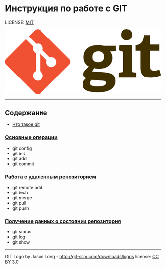 # Инструкция по работе с GIT

LICENSE: [MIT](./license.md)

![](./assets/Git-logo.svg.png)

---

## Содержание
* [Что такое git](./git.md)
### [Основные операции](./basic_operations.md)
* git config
* git init
* git add
* git commit
### [Работа с удаленным репозиторием](./git_remote.md)
* git remote add
* git tech
* git merge
* git pull
* git push
### [Получение данных о состоянии репозитория](./git_status.md)
* git status
* git log
* git show

---

GIT Logo by Jason Long - http://git-scm.com/downloads/logos license: [CC BY 3.0](https://creativecommons.org/licenses/by/3.0/)
